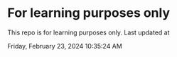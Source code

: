 # For learning purposes only
This repo is for learning purposes only.
Last updated at

Friday, February 23, 2024 10:35:24 AM


